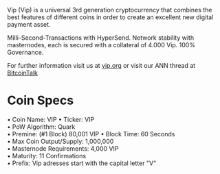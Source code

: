Vip (Vip) is a universal 3rd generation cryptocurrency that combines the best features of different coins
in order to create an excellent new digital payment asset.

Milli-Second-Transactions with HyperSend.
Network stability with masternodes, each is secured with a collateral of 4.000 Vip. 100% Governance.

For further information visit us at [vip.org](https://vip.org/) or visit our ANN thread at [BitcoinTalk](https://bitcointalk.org/index.php?topic=2343884.0)

# Coin Specs

• Coin Name: VIP 
• Ticker: VIP  
• PoW Algorithm: Quark  
• Premine: (#1 Block) 80,001 VIP
• Block Time: 60 Seconds  
• Max Coin Output/Supply: 1,000,000  
• Masternode Requirements: 4,000 VIP  
• Maturity: 11 Confirmations  
• Prefix: Vip adresses start with the capital letter "V"   

